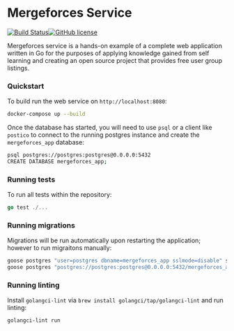 # Mergeforces Service

[![Build Status](https://travis-ci.org/mergeforces/mergeforces-service.svg?branch=master)](https://travis-ci.org/mergeforces/mergeforces-service.svg?branch=master)[![GitHub license](https://img.shields.io/github/license/Naereen/StrapDown.js.svg)](https://github.com/mergeforces/mergeforces-service/blob/master/.github/LICENSE.md)


Mergeforces service is a hands-on example of a complete web application written in Go for the purposes of applying knowledge gained from self learning and creating an open source project that provides free user group listings.

### Quickstart

To build run the web service on `http://localhost:8080`:

```bash
docker-compose up --build
```

Once the database has started, you will need to use `psql` or a client like `postico` to connect to the running postgres instance and create the `mergeforces_app` database:

```bash
psql postgres://postgres:postgres@0.0.0.0:5432
CREATE DATABASE mergeforces_app;
```

### Running tests

To run all tests within the repository:

```go
go test ./...
```

### Running migrations

Migrations will be run automatically upon restarting the application; however to run migraitons manually:

```bash
goose postgres "user=postgres dbname=mergeforces_app sslmode=disable" status
goose postgres "postgres://postgres:postgres@0.0.0.0:5432/mergeforces_app?sslmode=disable" up
```

### Running linting

Install `golangci-lint` via `brew install golangci/tap/golangci-lint` and run linting:

```bash
golangci-lint run
```
